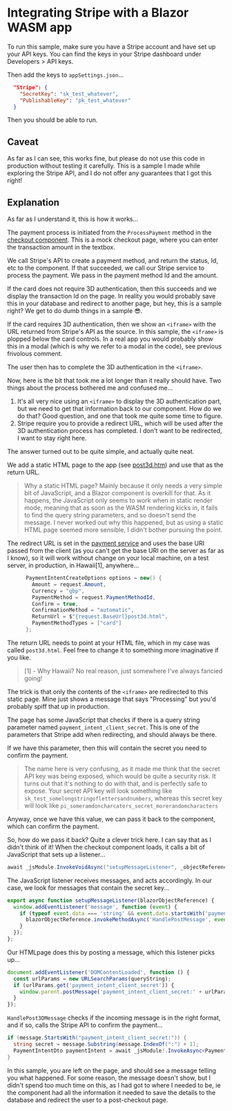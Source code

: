 ﻿# Integrating Stripe with a Blazor WASM app

To run this sample, make sure you have a Stripe account and have set up your API keys. You can find the keys in your Stripe dashboard under Developers > API keys.

Then add the keys to `appSettings.json`...

```json
  "Stripe": {
    "SecretKey": "sk_test_whatever",
    "PublishableKey": "pk_test_whatever"
  }
```

Then you should be able to run.

## Caveat

As far as I can see, this works fine, but please do not use this code in production without testing it carefully. This is a sample I made while exploring the Stripe API, and I do not offer any guarantees that I got this right!

## Explanation

As far as I understand it, this is how it works...

The payment process is initiated from the `ProcessPayment` method in the [checkout component](https://github.com/MrYossu/IntegratingStripeWithBlazorWASM/blob/master/StripeInWasm2/StripeInWasm2.Client/Pages/Checkout.razor). This is a mock checkout page, where you can enter the transaction amount in the textbox.

We call Stripe's API to create a payment method, and return the status, Id, etc to the component. If that succeeded, we call our Stripe service to process the payment. We pass in the payment method Id and the amount.

If the card does not require 3D authentication, then this succeeds and we display the transaction Id on the page. In reality you would probably save this in your database and redirect to another page, but hey, this is a sample right? We get to do dumb things in a sample 😎.

If the card requires 3D authentication, then we show an `<iframe>` with the URL returned from Stripe's API as the source. In this sample, the `<iframe>` is plopped below the card controls. In a real app you would probably show this in a modal (which is why we refer to a modal in the code), see previous frivolous comment.

The user then has to complete the 3D authentication in the `<iframe>`.

Now, here is the bit that took me a lot longer than it really should have. Two things about the process bothered me and confused me...

1. It's all very nice using an `<iframe>` to display the 3D authentication part, but we need to get that information back to our component. How do we do that? Good question, and one that took me quite some time to figure.
2. Stripe require you to provide a redirect URL, which will be used after the 3D authentication process has completed. I don't want to be redirected, I want to stay right here.

The answer turned out to be quite simple, and actually quite neat.

We add a static HTML page to the app (see [post3d.htm](https://github.com/MrYossu/IntegratingStripeWithBlazorWASM/blob/master/StripeInWasm2/StripeInWasm2/wwwroot/post3d.htm)) and use that as the return URL.

>Why a static HTML page? Mainly because it only needs a very simple bit of JavaScript, and a Blazor component is overkill for that. As it happens, the JavaScript only seems to work when in static render mode, meaning that as soon as the WASM rendering kicks in, it fails to find the query string parameters, and so doesn't send the message. I never worked out why this happened, but as using a static HTML page seemed more sensible, I didn't bother pursuing the point.

The redirect URL is set in the [payment service](https://github.com/MrYossu/IntegratingStripeWithBlazorWASM/blob/master/StripeInWasm2/StripeInWasm2/Services/PaymentService.cs#L51) and uses the base URI passed from the client (as you can't get the base URI on the server as far as I know), so it will work without change on your local machine, on a test server, in production, in Hawaii[1], anywhere...

```c#
      PaymentIntentCreateOptions options = new() {
        Amount = request.Amount,
        Currency = "gbp",
        PaymentMethod = request.PaymentMethodId,
        Confirm = true,
        ConfirmationMethod = "automatic",
        ReturnUrl = $"{request.BaseUrl}post3d.html",
        PaymentMethodTypes = ["card"]
      };
```

The return URL needs to point at your HTML file, which in my case was called `post3d.html`. Feel free to change it to something more imaginative if you like.

>[1] - Why Hawaii? No real reason, just somewhere I've always fancied going!

The trick is that only the contents of the `<iframe>` are redirected to this static page. Mine just shows a message that says "Processing" but you'd probably spiff that up in production.

The page has some JavaScript that checks if there is a query string parameter named `payment_intent_client_secret`. This is one of the parameters that Stripe add when redirecting, and should always be there.

If we have this parameter, then this will contain the secret you need to confirm the payment.

> The name here is very confusing, as it made me think that the secret API key was being exposed, which would be quite a security risk. It turns out that it's nothing to do with that, and is perfectly safe to expose. Your secret API key will look something like `sk_test_somelongstringoflettersandnumbers`, whereas this secret key will look like `pi_someramdoncharcaters_secret_morerandomcharacters`

Anyway, once we have this value, we can pass it back to the component, which can confirm the payment.

So, how do we pass it back? Quite a clever trick here. I can say that as I didn't think of it! When the checkout component loads, it calls a bit of JavaScript that sets up a listener...

```c#
await _jsModule.InvokeVoidAsync("setupMessageListener", _objectReference);
```

The JavaScript listener receives messages, and acts accordingly. In our case, we look for messages that contain the secret key...

```js
export async function setupMessageListener(blazorObjectReference) {
  window.addEventListener('message', function (event) {
    if (typeof event.data === 'string' && event.data.startsWith('payment_intent_client_secret:')) {
      blazorObjectReference.invokeMethodAsync('HandlePostMessage', event.data);
    }
  });
};
```

Our HTMLpage does this by posting a message, which this listener picks up...

```js
document.addEventListener('DOMContentLoaded', function () {
  const urlParams = new URLSearchParams(queryString);
  if (urlParams.get('payment_intent_client_secret')) {
    window.parent.postMessage('payment_intent_client_secret:' + urlParams.get('payment_intent_client_secret'), '*');
  }
});
```

`HandlePost3DMessage`  checks if the incoming message is in the right format, and if so, calls the Stripe API to confirm the payment...

```c#
if (message.StartsWith("payment_intent_client_secret:")) {
  string secret = message.Substring(message.IndexOf(":") + 1);
  PaymentIntentDto paymentIntent = await _jsModule!.InvokeAsync<PaymentIntentDto>("retrievePaymentIntent", secret);
}
```

In this sample, you are left on the page, and should see a message telling you what happened. For some reason, the message doesn't show, but I didn't spend too much time on this, as I had got to where I needed to be, ie the component had all the information it needed to save the details to the database and redirect the user to a post-checkout page.